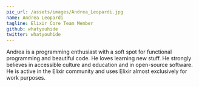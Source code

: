 ```yaml
---
pic_url: /assets/images/Andrea_Leopardi.jpg
name: Andrea Leopardi
tagline: Elixir Core Team Member
github: whatyouhide
twitter: whatyouhide
---
```

<p>Andrea is a programming enthusiast with a soft spot for functional programming and beautiful code. He loves learning new stuff. He strongly believes in accessible culture and education and in open-source software. He is active in the Elixir community and uses Elixir almost exclusively for work purposes.</p>
